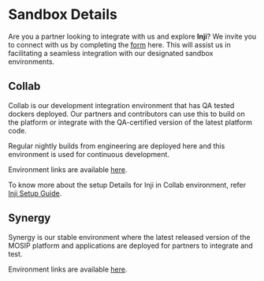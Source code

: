 # Sandbox Details

Are you a partner looking to integrate with us and explore **Inji**? We invite you to connect with us by completing the [form](https://forms.gle/WvKajxxZ6Jy2K5TM6) here. This will assist us in facilitating a seamless integration with our designated sandbox environments.

## Collab

Collab is our development integration environment that has QA tested dockers deployed. Our partners and contributors can use this to build on the platform or integrate with the QA-certified version of the latest platform code.

Regular nightly builds from engineering are deployed here and this environment is used for continuous development.

Environment links are available [here](https://collab.mosip.net/).

To know more about the setup Details for Inji in Collab environment, refer [Inji Setup Guide](https://docs.mosip.io/1.2.0/collab-getting-started-guide/collab-inji-setup-guide).

## Synergy

Synergy is our stable environment where the latest released version of the MOSIP platform and applications are deployed for partners to integrate and test.

Environment links are available [here](https://synergy.mosip.net/).



